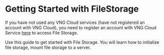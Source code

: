 # Getting Started with FileStorage

If you have not used any VNG Cloud services (have not registered an account with VNG Cloud), you need to register an account with VNG Cloud Service [here](https://register.vngcloud.vn/signup) to access File Storage.

Use this guide to get started with File Storage. You will learn how to initialize file storage, mount file storage to a server.
